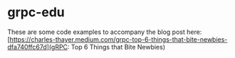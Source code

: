 # grpc-edu

These are some code examples to accompany the blog post here: 
[https://charles-thayer.medium.com/grpc-top-6-things-that-bite-newbies-dfa740ffc67d](gRPC: Top 6 Things that Bite Newbies)

